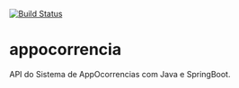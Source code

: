 [![Build Status](https://travis-ci.org/FVidoto/app-ocorrencia-api.svg?branch=master)](https://travis-ci.org/FVidoto/app-ocorrencia-api)

# appocorrencia
API do Sistema de AppOcorrencias com Java e SpringBoot.